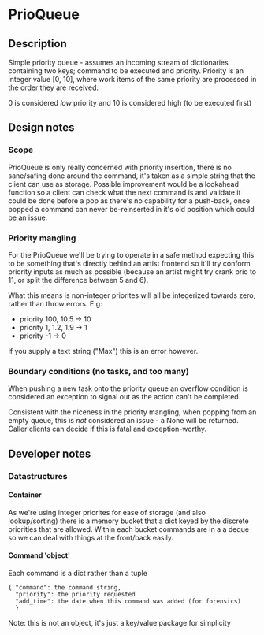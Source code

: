 # PrioQueue

## Description
Simple priority queue - assumes an incoming stream of dictionaries containing two keys; command to be executed and priority. Priority is an integer value [0, 10], where work items of the same priority are processed in the order they are received. 

0 is considered *low* priority and 10 is considered high (to be executed first)

## Design notes

### Scope
PrioQueue is only really concerned with priority insertion, there is no sane/safing done around the command, it's taken as a simple string that the client can use as storage. Possible improvement would be a lookahead function so a client can check what the next command is and validate it could be done before a pop as there's no capability for a push-back, once popped a command can never be-reinserted in it's old position which could be an issue.

### Priority mangling
For the PrioQueue we'll be trying to operate in a safe method expecting this to be something that's directly behind an artist frontend so it'll try conform priority inputs as much as possible (because an artist might try crank prio to 11, or split the difference between 5 and 6).

What this means is non-integer priorites will all be integerized towards zero, rather than throw errors. E.g:

- priority 100, 10.5 -> 10
- priority 1, 1.2, 1.9 -> 1
- priority -1 -> 0

If you supply a text string  ("Max") this is an error however.

### Boundary conditions (no tasks, and too many)
When pushing a new task onto the priority queue an overflow condition is considered an exception to signal out as the action can't be completed.

Consistent with the niceness in the priority mangling, when popping from an empty queue, this is _not_ considered an issue - a None will be returned. Caller clients can decide if this is fatal and exception-worthy.


## Developer notes

### Datastructures
#### Container
As we're using integer priorites for ease of storage (and also lookup/sorting) there is a memory bucket that a dict keyed by the discrete priorities that are allowed. Within each bucket commands are in a a deque so we can deal with things at the front/back easily. 

#### Command 'object'
Each command is a dict rather than a tuple
```
{ "command": the command string, 
  "priority": the priority requested
  "add_time": the date when this command was added (for forensics)
  }
```
Note: this is not an object, it's just a key/value package for simplicity